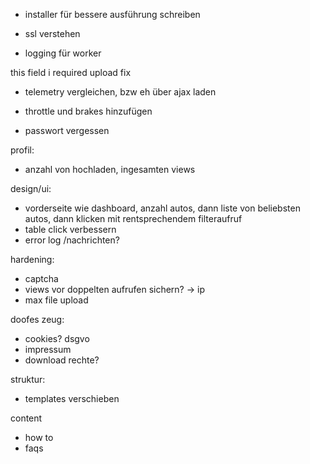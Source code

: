 - installer für bessere ausführung schreiben

- ssl verstehen

- logging für worker

this field i required upload fix


- telemetry vergleichen, bzw eh über ajax laden
- throttle und brakes hinzufügen

- passwort vergessen


profil:
- anzahl von hochladen, ingesamten views

design/ui:
- vorderseite wie dashboard, anzahl autos, dann liste von beliebsten autos, dann klicken mit rentsprechendem filteraufruf
- table click verbessern
- error log /nachrichten?

hardening:
- captcha
- views vor doppelten aufrufen sichern? -> ip
- max file upload

doofes zeug:
- cookies? dsgvo
- impressum
- download rechte?

struktur:
- templates verschieben

content
- how to
- faqs